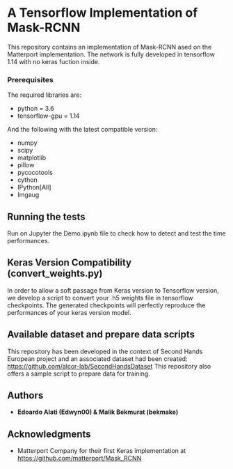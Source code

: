 # A Tensorflow Implementation of Mask-RCNN

This repository contains an implementation of Mask-RCNN ased on the Matterport implementation. The network is fully developed in tensorflow 1.14 with no keras fuction inside.


### Prerequisites

The required libraries are:
- python = 3.6
- tensorflow-gpu = 1.14

And the following with the latest compatible version:
- numpy
- scipy
- matplotlib
- pillow
- pycocotools
- cython
- IPython[All]
- Imgaug


## Running the tests

Run on Jupyter the Demo.ipynb file to check how to detect and test the time performances.

## Keras Version Compatibility (convert_weights.py)

In order to allow a soft passage from Keras version to Tensorflow version, we develop a script to convert your .h5 weights file in tensorflow checkpoints. The generated checkpoints will perfectly reproduce the performances of your keras version model.

## Available dataset and prepare data scripts

This repository has been developed in the context of Second Hands European project and an associated dataset had been created:
https://github.com/alcor-lab/SecondHandsDataset
This repository also offers a sample script to prepare data for training.

## Authors

* **Edoardo Alati (Edwyn00) & Malik Bekmurat (bekmake)** 


## Acknowledgments

* Matterport Company for their first Keras implementation at https://github.com/matterport/Mask_RCNN


